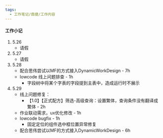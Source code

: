 ```yaml
---
tags:
  - 工作笔记/鼎捷/工作内容
---
```

#### 工作小记
1. 5.26
	- 请假
2. 5.27
	- 请假
3. 5.28
	- 配合思伟尝试以MF的方式接入DynamicWorkDesign - 7h
	- lowcode 线上问题排查 - 1h
		- 字段树中将某个字表的字段提到主表中，造成运行时不展示
4. 5.29
	- 线上问题修复：
		- 【1.0】【正式配方】筛选-高级查询：设置繁体，查询条件没有翻译成繁体 - 2h
	- 作业联动需求，ux优化修改 - 1h
	- lowcode bugfix - 1h
		- 固定定位的组件选中框位置异常修复
	- 配合思伟尝试以MF的方式接入DynamicWorkDesign - 6h